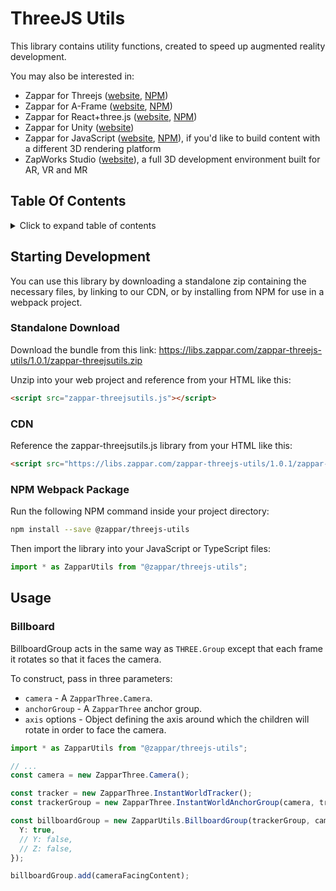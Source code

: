 # ThreeJS Utils

This library contains utility functions, created to speed up augmented reality development.

You may also be interested in:

- Zappar for Threejs ([website](https://zap.works/universal-ar/threejs/), [NPM](https://www.npmjs.com/package/@zappar/zappar-threejs))
- Zappar for A-Frame ([website](https://zap.works/universal-ar/aframe/), [NPM](https://www.npmjs.com/package/@zappar/zappar-aframe))
- Zappar for React+three.js ([website](https://zap.works/universal-ar/react/), [NPM](https://www.npmjs.com/package/@zappar/zappar-react-three-fiber))
- Zappar for Unity ([website](https://zap.works/universal-ar/unity/))
- Zappar for JavaScript ([website](https://zap.works/universal-ar/aframe/), [NPM](https://www.npmjs.com/package/@zappar/zappar)), if you'd like to build content with a different 3D rendering platform
- ZapWorks Studio ([website](https://zap.works/studio/)), a full 3D development environment built for AR, VR and MR

## Table Of Contents

<details>
<summary>Click to expand table of contents</summary>

<!--ts-->
   * [ThreeJS Utils](#threejs-utils)
      * [Table Of Contents](#table-of-contents)
      * [Starting Development](#starting-development)
         * [Standalone Download](#standalone-download)
         * [CDN](#cdn)
         * [NPM Webpack Package](#npm-webpack-package)
      * [Usage](#usage)
         * [Billboard](#billboard)

<!-- Added by: zapparadmin, at: Tue Dec 14 16:12:47 GMT 2021 -->

<!--te-->
</details>

## Starting Development

You can use this library by downloading a standalone zip containing the necessary files, by linking to our CDN, or by installing from NPM for use in a webpack project.

### Standalone Download

Download the bundle from this link:
<https://libs.zappar.com/zappar-threejs-utils/1.0.1/zappar-threejsutils.zip>

Unzip into your web project and reference from your HTML like this:

```html
<script src="zappar-threejsutils.js"></script>
```

### CDN

Reference the zappar-threejsutils.js library from your HTML like this:

```html
<script src="https://libs.zappar.com/zappar-threejs-utils/1.0.1/zappar-threejsutils.js"></script>
```

### NPM Webpack Package

Run the following NPM command inside your project directory:

```bash
npm install --save @zappar/threejs-utils
```

Then import the library into your JavaScript or TypeScript files:

```ts
import * as ZapparUtils from "@zappar/threejs-utils";
```

## Usage

### Billboard

BillboardGroup acts in the same way as `THREE.Group` except that each frame it rotates so that it faces the camera.

To construct, pass in three parameters:

- `camera` - A `ZapparThree.Camera`.
- `anchorGroup` - A `ZapparThree` anchor group.
- `axis` options - Object defining the axis around which the children will rotate in order to face the camera.

```ts
import * as ZapparUtils from "@zappar/threejs-utils";

// ...
const camera = new ZapparThree.Camera();

const tracker = new ZapparThree.InstantWorldTracker();
const trackerGroup = new ZapparThree.InstantWorldAnchorGroup(camera, tracker);

const billboardGroup = new ZapparUtils.BillboardGroup(trackerGroup, camera, {
  Y: true,
  // Y: false,
  // Z: false,
});

billboardGroup.add(cameraFacingContent);
```

